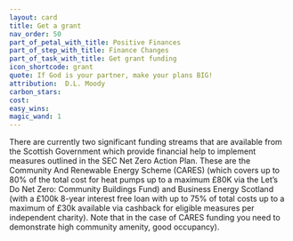 ```yaml
---
layout: card
title: Get a grant 
nav_order: 50
part_of_petal_with_title: Positive Finances
part_of_step_with_title: Finance Changes
part_of_task_with_title: Get grant funding
icon_shortcode: grant
quote: If God is your partner, make your plans BIG!
attribution:  D.L. Moody
carbon_stars: 
cost: 
easy_wins: 
magic_wand: 1
---
```


<p>There are currently two significant funding streams that are available from the Scottish Government which provide financial help to implement measures outlined in the SEC Net Zero Action Plan. These are the Community And Renewable Energy Scheme (CARES) (which covers up to 80% of the total cost for heat pumps up to a maximum £80K via the Let’s Do Net Zero: Community Buildings Fund) and Business Energy Scotland (with a £100k 8-year interest free loan with up to 75% of total costs up to a maximum of £30k available via cashback for eligible measures per independent charity). Note that in the case of CARES funding you need to demonstrate high community amenity, good occupancy).</p> 
